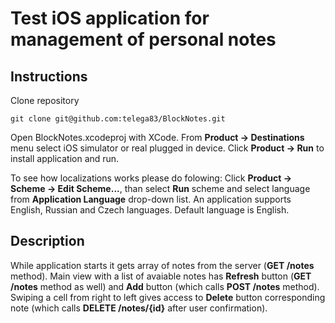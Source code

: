 # Test iOS application for management of personal notes

## Instructions
Clone repository
```
git clone git@github.com:telega83/BlockNotes.git
```
Open BlockNotes.xcodeproj with XCode. From **Product -> Destinations** menu select iOS simulator or real plugged in device. Click **Product -> Run** to install application and run.

To see how localizations works please do folowing: Click **Product -> Scheme -> Edit Scheme...**, than select **Run** scheme and select language from **Application Language** drop-down list. An application supports English, Russian and Czech languages. Default language is English.

## Description
While application starts it gets array of notes from the server (**GET /notes** method).
Main view with a list of avaiable notes has **Refresh** button (**GET /notes** method as well) and **Add** button (which calls **POST /notes** method). 
Swiping a cell from right to left gives access to **Delete** button corresponding note (which calls **DELETE /notes/{id}** after user confirmation).
